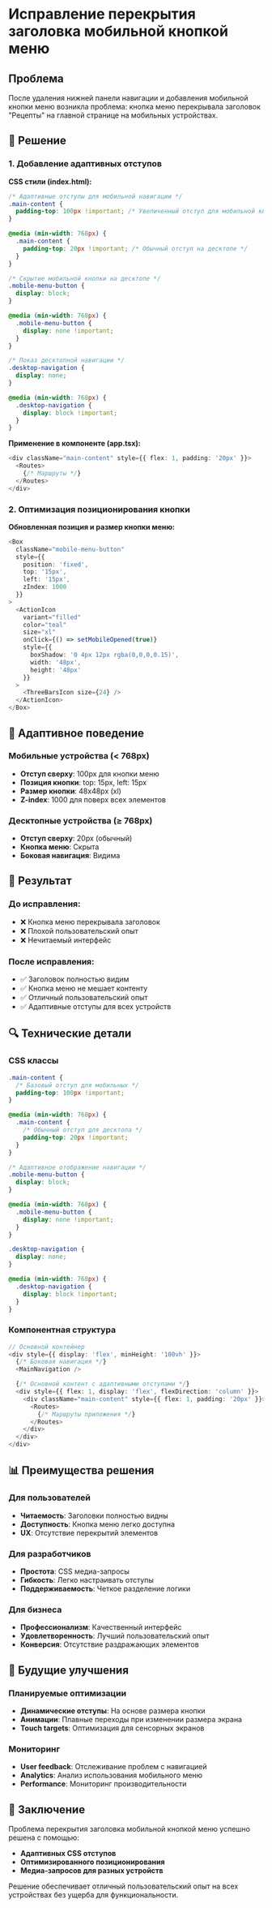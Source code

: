 # Исправление перекрытия заголовка мобильной кнопкой меню

## Проблема

После удаления нижней панели навигации и добавления мобильной кнопки меню возникла проблема: кнопка меню перекрывала заголовок "Рецепты" на главной странице на мобильных устройствах.

## 🔧 Решение

### 1. Добавление адаптивных отступов

**CSS стили (index.html):**

```css
/* Адаптивные отступы для мобильной навигации */
.main-content {
  padding-top: 100px !important; /* Увеличенный отступ для мобильной кнопки меню */
}

@media (min-width: 768px) {
  .main-content {
    padding-top: 20px !important; /* Обычный отступ на десктопе */
  }
}

/* Скрытие мобильной кнопки на десктопе */
.mobile-menu-button {
  display: block;
}

@media (min-width: 768px) {
  .mobile-menu-button {
    display: none !important;
  }
}

/* Показ десктопной навигации */
.desktop-navigation {
  display: none;
}

@media (min-width: 768px) {
  .desktop-navigation {
    display: block !important;
  }
}
```

**Применение в компоненте (app.tsx):**

```typescript
<div className="main-content" style={{ flex: 1, padding: '20px' }}>
  <Routes>
    {/* Маршруты */}
  </Routes>
</div>
```

### 2. Оптимизация позиционирования кнопки

**Обновленная позиция и размер кнопки меню:**

```typescript
<Box
  className="mobile-menu-button"
  style={{
    position: 'fixed',
    top: '15px',
    left: '15px',
    zIndex: 1000
  }}
>
  <ActionIcon
    variant="filled"
    color="teal"
    size="xl"
    onClick={() => setMobileOpened(true)}
    style={{
      boxShadow: '0 4px 12px rgba(0,0,0,0.15)',
      width: '48px',
      height: '48px'
    }}
  >
    <ThreeBarsIcon size={24} />
  </ActionIcon>
</Box>
```

## 📱 Адаптивное поведение

### Мобильные устройства (< 768px)

- **Отступ сверху**: 100px для кнопки меню
- **Позиция кнопки**: top: 15px, left: 15px
- **Размер кнопки**: 48x48px (xl)
- **Z-index**: 1000 для поверх всех элементов

### Десктопные устройства (≥ 768px)

- **Отступ сверху**: 20px (обычный)
- **Кнопка меню**: Скрыта
- **Боковая навигация**: Видима

## 🎯 Результат

### До исправления:

- ❌ Кнопка меню перекрывала заголовок
- ❌ Плохой пользовательский опыт
- ❌ Нечитаемый интерфейс

### После исправления:

- ✅ Заголовок полностью видим
- ✅ Кнопка меню не мешает контенту
- ✅ Отличный пользовательский опыт
- ✅ Адаптивные отступы для всех устройств

## 🔍 Технические детали

### CSS классы

```css
.main-content {
  /* Базовый отступ для мобильных */
  padding-top: 100px !important;
}

@media (min-width: 768px) {
  .main-content {
    /* Обычный отступ для десктопа */
    padding-top: 20px !important;
  }
}

/* Адаптивное отображение навигации */
.mobile-menu-button {
  display: block;
}

@media (min-width: 768px) {
  .mobile-menu-button {
    display: none !important;
  }
}

.desktop-navigation {
  display: none;
}

@media (min-width: 768px) {
  .desktop-navigation {
    display: block !important;
  }
}
```

### Компонентная структура

```typescript
// Основной контейнер
<div style={{ display: 'flex', minHeight: '100vh' }}>
  {/* Боковая навигация */}
  <MainNavigation />

  {/* Основной контент с адаптивными отступами */}
  <div style={{ flex: 1, display: 'flex', flexDirection: 'column' }}>
    <div className="main-content" style={{ flex: 1, padding: '20px' }}>
      <Routes>
        {/* Маршруты приложения */}
      </Routes>
    </div>
  </div>
</div>
```

## 📊 Преимущества решения

### Для пользователей

- **Читаемость**: Заголовки полностью видны
- **Доступность**: Кнопка меню легко доступна
- **UX**: Отсутствие перекрытий элементов

### Для разработчиков

- **Простота**: CSS медиа-запросы
- **Гибкость**: Легко настраивать отступы
- **Поддерживаемость**: Четкое разделение логики

### Для бизнеса

- **Профессионализм**: Качественный интерфейс
- **Удовлетворенность**: Лучший пользовательский опыт
- **Конверсия**: Отсутствие раздражающих элементов

## 🚀 Будущие улучшения

### Планируемые оптимизации

- **Динамические отступы**: На основе размера кнопки
- **Анимации**: Плавные переходы при изменении размера экрана
- **Touch targets**: Оптимизация для сенсорных экранов

### Мониторинг

- **User feedback**: Отслеживание проблем с навигацией
- **Analytics**: Анализ использования мобильного меню
- **Performance**: Мониторинг производительности

## 📝 Заключение

Проблема перекрытия заголовка мобильной кнопкой меню успешно решена с помощью:

- **Адаптивных CSS отступов**
- **Оптимизированного позиционирования**
- **Медиа-запросов для разных устройств**

Решение обеспечивает отличный пользовательский опыт на всех устройствах без ущерба для функциональности.
